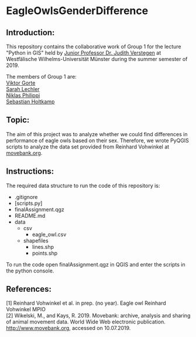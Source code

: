 # EagleOwlsGenderDifference

## Introduction:
This repository contains the collaborative work of Group 1 for the lecture "Python in GIS" 
held by [Junior Professor Dr. Judith Verstegen](https://www.uni-muenster.de/Geoinformatics/institute/staff/index.php/274/Judith_Verstegen) at Westfälische Wilhelms-Universität Münster during the summer semester of 2019. <br>

The members of Group 1 are:<br>
[Viktor Gorte](https://github.com/vgorte) <br>
[Sarah Lechler](https://github.com/SarahLechler) <br>
[Niklas Philippi](https://github.com/nPhil01) <br>
[Sebastian Holtkamp](https://github.com/sholtkamp) <br>

## Topic:
The aim of this project was to analyze whether we could find differences in performance of eagle owls based on their sex.
Therefore, we wrote PyQGIS scripts to analyze the data set provided from Reinhard Vohwinkel at [movebank.org](https://www.movebank.org/panel_embedded_movebank_webapp). <br>

## Instructions:
The required data structure to run the code of this repository is:
* .gitignore 
* [scripts.py] 
* finalAssignment.qgz 
* README.md 
* data 
  * csv 
    * eagle_owl.csv 
  * shapefiles 
    * lines.shp 
    * points.shp 

To run the code open finalAssignment.qgz in QGIS and enter the scripts in the python console.

## References:
[1] Reinhard Vohwinkel et al. in prep. (no year). Eagle owl Reinhard Vohwinkel MPIO <br>
[2] Wikelski, M., and Kays, R. 2019. Movebank: archive, analysis and
sharing of animal movement data. World Wide Web electronic publication.
http://www.movebank.org, accessed on 10.07.2019.
